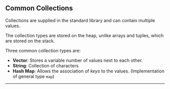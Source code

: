 ## Common Collections ##

Collections are supplied in the standard library and can
contain multiple values.

The collection types are stored on the heap, unlike arrays
and tuples, which are stored on the stack.

Three common collection types are:

* **Vector**: Stores a variable number of values next to 
  each other.
* **String**: Collection of characters
* **Hash Map**: Allows the association of *keys* to the
  values. (Implementation of general type ```map```)

---
